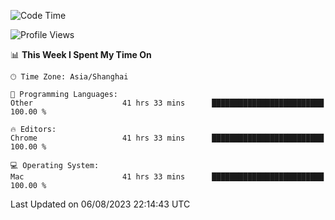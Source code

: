 <!--START_SECTION:waka-->
![Code Time](http://img.shields.io/badge/Code%20Time-1%2C033%20hrs%2057%20mins-blue)

![Profile Views](http://img.shields.io/badge/Profile%20Views-0-blue)

📊 **This Week I Spent My Time On** 

```text
🕑︎ Time Zone: Asia/Shanghai

💬 Programming Languages: 
Other                    41 hrs 33 mins      █████████████████████████   100.00 % 

🔥 Editors: 
Chrome                   41 hrs 33 mins      █████████████████████████   100.00 % 

💻 Operating System: 
Mac                      41 hrs 33 mins      █████████████████████████   100.00 % 
```


 Last Updated on 06/08/2023 22:14:43 UTC
<!--END_SECTION:waka-->